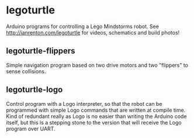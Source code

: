 legoturtle
==========

Arduino programs for controlling a Lego Mindstorms robot. See http://ianrenton.com/legoturtle for videos, schematics and build photos!

legoturtle-flippers
-------------------

Simple navigation program based on two drive motors and two "flippers" to sense collisions.

legoturtle-logo
---------------

Control program with a Logo interpreter, so that the robot can be programmed with simple Logo commands that are written at compile time. Kind of redundant really as Logo is no easier than writing the Arduino code itself, but this is a stepping stone to the version that will receive the Logo program over UART.
